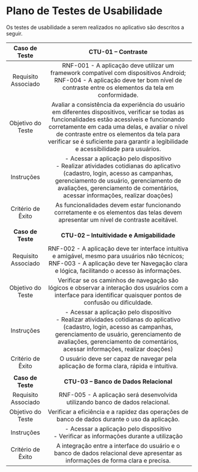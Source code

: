 # Plano de Testes de Usabilidade

Os testes de usabilidade a serem realizados no aplicativo são descritos a seguir.

| **Caso de Teste** | **CTU-01 – Contraste** |
|:---:|:---:|
| Requisito Associado | RNF-001 - A aplicação deve utilizar um framework compatível com dispositivos Android;<br> RNF-004 - A aplicação deve ter bom nível de contraste entre os elementos da tela em conformidade. |
| Objetivo do Teste | Avaliar a consistência da experiência do usuário em diferentes dispositivos, verificar se todas as funcionalidades estão acessíveis e funcionando corretamente em cada uma delas, e avaliar o nível de contraste entre os elementos da tela para verificar se é suficiente para garantir a legibilidade e acessibilidade para usuários. |
| Instruções | - Acessar a aplicação pelo dispositivo <br> - Realizar atividades cotidianas do aplicativo (cadastro, login, acesso as campanhas, gerenciamento de usuário, gerenciamento de avaliações, gerenciamento de comentários, acessar informações, realizar doações) |
| Critério de Êxito | As funcionalidades devem estar funcionando corretamente  e os elementos das telas devem apresentar um nível de contraste aceitável. |
| | |
| **Caso de Teste** | **CTU-02 – Intuitividade e Amigabilidade** |
| Requisito Associado | RNF-002 - A aplicação deve ter interface intuitiva e amigável, mesmo para usuários não técnicos;<br> RNF-003 - A aplicação deve ter Navegação clara e lógica, facilitando o acesso às informações. |
| Objetivo do Teste | Verificar se os caminhos de navegação são lógicos e observar a interação dos usuários com a interface para identificar quaisquer pontos de confusão ou dificuldade. |
| Instruções | - Acessar a aplicação pelo dispositivo <br> - Realizar atividades cotidianas do aplicativo (cadastro, login, acesso as campanhas, gerenciamento de usuário, gerenciamento de avaliações, gerenciamento de comentários, acessar informações, realizar doações) |
| Critério de Êxito | O usuário deve ser capaz de navegar pela aplicação de forma clara, rápida e intuitiva. |
| | |
| **Caso de Teste** | **CTU-03 – Banco de Dados Relacional** |
| Requisito Associado | RNF-005 - A aplicação será desenvolvida utilizando banco de dados relacional. |
| Objetivo do Teste | Verificar a eficiência e a rapidez das operações de banco de dados durante o uso da aplicação. |
| Instruções | - Acessar a aplicação pelo dispositivo <br> - Verificar as informações durante a utilização |
| Critério de Êxito | A integração entre a interface do usuário e o banco de dados relacional deve apresentar as informações de forma clara e precisa. |
